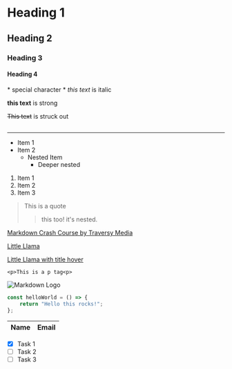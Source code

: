 <!-- Headings -->

# Heading 1

## Heading 2

### Heading 3

#### Heading 4

<!-- Italics -->

\* special character \*
_this text_ is italic

<!-- strong -->

**this text** is strong

<!-- strikethrough -->

~~This text~~ is struck out

## <!-- horizontal rule -->

---

<!-- UL -->

-   Item 1
-   Item 2
    -   Nested Item
        -   Deeper nested

<!-- OL -->

1. Item 1
2. Item 2
3. Item 3

<!-- Blockquote -->

> This is a quote
>
> > this too! it's nested.

<!-- Links -->

[Markdown Crash Course by Traversy Media](https://youtu.be/HUBNt18RFbo "By Traversy Media")

[Little Llama](http://littlellama.sg)

<!-- with link title on hover -->

[Little Llama with title hover](http://littlellama.sg "Little Llama")

<!-- Inline code -->

`<p>This is a p tag<p>`

<!-- images -->

![Markdown Logo](https://markdown-here.com/img/icon256.png)

<!-- GITHUB Markdown -->

```javascript
const helloWorld = () => {
    return "Hello this rocks!";
};
```

<!-- Tables -->

| Name | Email |
| ---- | ----- |

<!-- Task Lists -->

-   [x] Task 1
-   [ ] Task 2
-   [ ] Task 3

